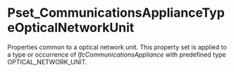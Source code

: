 # Pset_CommunicationsApplianceTypeOpticalNetworkUnit

Properties common to a optical network unit. This property set is applied to a type or occurrence of _IfcCommunicationsAppliance_ with predefined type OPTICAL_NETWORK_UNIT.
